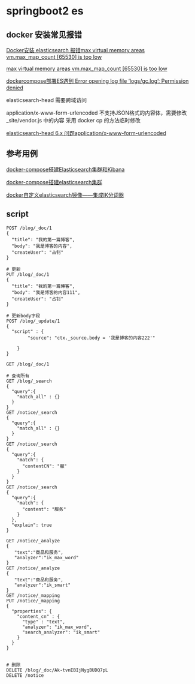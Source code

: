 # springboot2 es

## docker 安装常见报错

[Docker安装 elasticsearch 报错max virtual memory areas vm.max_map_count [65530] is too low](https://blog.csdn.net/xingfei_work/article/details/81463978)

[max virtual memory areas vm.max_map_count [65530] is too low](https://github.com/docker-library/elasticsearch/issues/111)

[dockercompose部署ES遇到 Error opening log file ‘logs/gc.log’: Permission denied](https://blog.csdn.net/qq_18848239/article/details/108158741)

elasticsearch-head 需要跨域访问

application/x-www-form-urlencoded 不支持JSON格式的内容体，需要修改 _site/vendor.js 中的内容
采用 docker cp 的方法临时修改

[elasticsearch-head 6.x 问题application/x-www-form-urlencoded](https://blog.csdn.net/qq_30540299/article/details/84103282)

## 参考用例

[docker-compose搭建Elasticsearch集群和Kibana](https://blog.csdn.net/banmingi/article/details/102882197)

[docker-compose搭建elasticsearch集群](https://blog.csdn.net/epitomizelu/article/details/105592906)

[docker自定义elasticsearch镜像——集成IK分词器](https://blog.csdn.net/s1078229131/article/details/90036289)

## script
```
POST /blog/_doc/1
{
  "title": "我的第一篇博客",
  "body": "我是博客的内容",
  "createUser": "占钊"
}

# 更新
PUT /blog/_doc/1
{
  "title": "我的第一篇博客",
  "body": "我是博客的内容111",
  "createUser": "占钊"
}

# 更新body字段
POST /blog/_update/1
{
  "script" : {
        "source": "ctx._source.body = '我是博客的内容222'"
        
    }
}

GET /blog/_doc/1

# 查询所有
GET /blog/_search
{
  "query":{
    "match_all" : {}
  }
}
GET /notice/_search
{
  "query":{
    "match_all" : {}
  }
}
GET /notice/_search
{
  "query":{
    "match": {
      "contentCN": "服"
    }
  }
}
GET /notice/_search
{
  "query":{
    "match": {
      "content": "服务"
    }
  },
  "explain": true
}

GET /notice/_analyze
{
   "text":"商品和服务",
   "analyzer":"ik_max_word"
}
GET /notice/_analyze
{
   "text":"商品和服务",
   "analyzer":"ik_smart"
}
GET /notice/_mapping
PUT /notice/_mapping
{
  "properties": {
    "content_cn" : {
      "type" : "text",
      "analyzer": "ik_max_word",
      "search_analyzer": "ik_smart"
    }
  }
}


# 删除
DELETE /blog/_doc/Ak-tvnEBIjNygBUDQ7pL
DELETE /notice
```